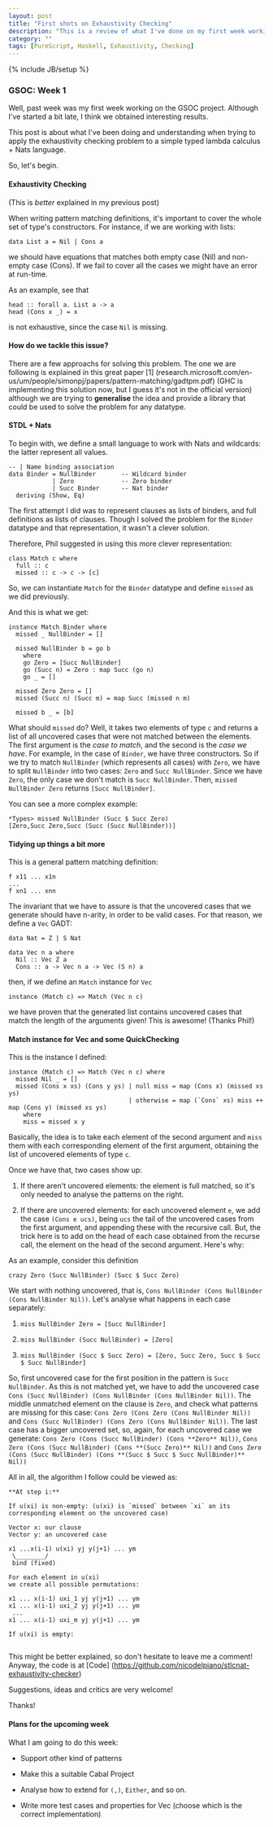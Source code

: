 ```yaml
---
layout: post
title: "First shots on Exhaustivity Checking"
description: "This is a review of what I've done on my first week working on GSOC"
category: ""
tags: [PureScript, Haskell, Exhaustivity, Checking]
---
```

{% include JB/setup %}
### GSOC: Week 1
Well, past week was my first week working on the GSOC project. Although I've started a bit late, I think we obtained interesting results.

This post is about what I've been doing and understanding when trying to apply the exhaustivity checking problem to a simple typed lambda calculus + Nats language.

So, let's begin.

#### Exhaustivity Checking

(This is *better* explained in my previous post)

When writing pattern matching definitions, it's important to cover the whole set of type's constructors. For instance, if we are working with lists:

```
data List a = Nil | Cons a
```

we should have equations that matches both empty case (Nil) and non-empty case (Cons). If we fail to cover all the cases we might have an error at run-time.

As an example, see that

```
head :: forall a. List a -> a
head (Cons x _) = x 
```

is not exhaustive, since the case `Nil` is missing.

#### How do we tackle this issue?

There are a few approachs for solving this problem. The one we are following is explained in this great paper [1] (research.microsoft.com/en-us/um/people/simonpj/papers/pattern-matching/gadtpm.pdf) (GHC is implementing this solution now, but I guess it's not in the official version) although we are trying to **generalise** the idea and provide a library that could be used to solve the problem for any datatype.

#### STDL + Nats

To begin with, we define a small language to work with Nats and wildcards: the latter represent all values.

```
-- | Name binding association
data Binder = NullBinder       -- Wildcard binder
            | Zero             -- Zero binder
            | Succ Binder      -- Nat binder
  deriving (Show, Eq)

```

The first attempt I did was to represent clauses as lists of binders, and full definitions as lists of clauses. Though I solved the problem for the `Binder` datatype and that representation, it wasn't a clever solution.

Therefore, Phil suggested in using this more clever representation:

```
class Match c where
  full :: c
  missed :: c -> c -> [c]

```

So, we can instantiate `Match` for the `Binder` datatype and define `missed` as we did previously.

And this is what we get:

```
instance Match Binder where
  missed _ NullBinder = []

  missed NullBinder b = go b
    where
    go Zero = [Succ NullBinder]
    go (Succ n) = Zero : map Succ (go n)
    go _ = []

  missed Zero Zero = []
  missed (Succ n) (Succ m) = map Succ (missed n m)

  missed b _ = [b]
```

What should `missed` do? Well, it takes two elements of type `c` and returns a list of all uncovered cases that were not matched between the elements. The first argument is the *case to match*, and the second is the *case we have*.
For example, in the case of `Binder`, we have three constructors. So if we try to match `NullBinder` (which represents all cases) with `Zero`, we have to split `NullBinder` into two cases: `Zero` and `Succ NullBinder`. Since we have `Zero`, the only case we don't match is `Succ NullBinder`. Then, `missed NullBinder Zero` returns `[Succ NullBinder]`.

You can see a more complex example:

```
*Types> missed NullBinder (Succ $ Succ Zero)
[Zero,Succ Zero,Succ (Succ (Succ NullBinder))]
```

#### Tidying up things a bit more

This is a general pattern matching definition:

```
f x11 ... x1n
...
f xn1 ... xnn
```

The invariant that we have to assure is that the uncovered cases that we generate should have n-arity, in order to be valid cases. For that reason, we define a `Vec` GADT:

```
data Nat = Z | S Nat

data Vec n a where
  Nil :: Vec Z a
  Cons :: a -> Vec n a -> Vec (S n) a
```

then, if we define an `Match` instance for `Vec`

```
instance (Match c) => Match (Vec n c)
```

we have proven that the generated list contains uncovered cases that match the length of the arguments given! This is awesome!
(Thanks Phil!)

#### Match instance for Vec and some QuickChecking

This is the instance I defined:

```
instance (Match c) => Match (Vec n c) where
  missed Nil _ = []
  missed (Cons x xs) (Cons y ys) | null miss = map (Cons x) (missed xs ys)
                                 | otherwise = map (`Cons` xs) miss ++ map (Cons y) (missed xs ys)
    where
    miss = missed x y
```

Basically, the idea is to take each element of the second argument and `miss` them with each corresponding element of the first argument, obtaining the list of uncovered elements of type `c`.

Once we have that, two cases show up:

1. If there aren't uncovered elements: the element is full matched, so it's only needed to analyse the patterns on the right. 

2. If there are uncovered elements: for each uncovered element `e`, we add the case `(Cons e ucs)`, being `ucs` the tail of the uncovered cases from the first argument, and appending these with the recursive call. But, the trick here is to add on the head of each case obtained from the recurse call, the element on the head of the second argument. Here's why:

As an example, consider this definition

```
crazy Zero (Succ NullBinder) (Succ $ Succ Zero)
```

We start with nothing uncovered, that is, `Cons NullBinder (Cons NullBinder (Cons NullBinder Nil))`. Let's analyse what happens in each case separately:

1. `miss NullBinder Zero = [Succ NullBinder]`

2. `miss NullBinder (Succ NullBinder) = [Zero]`

3. `miss NullBinder (Succ $ Succ Zero) = [Zero, Succ Zero, Succ $ Succ $ Succ NullBinder]`

So, first uncovered case for the first position in the pattern is `Succ NullBinder`. As this is not matched yet, we have to add the uncovered case `Cons (Succ NullBinder) (Cons NullBinder (Cons NullBinder Nil))`. The middle unmatched element on the clause is `Zero`, and check what patterns are missing for this case: `Cons Zero (Cons Zero (Cons NullBinder Nil))` and `Cons (Succ NullBinder) (Cons Zero (Cons NullBinder Nil))`. The last case has a bigger uncovered set, so, again, for each uncovered case we generate: `Cons Zero (Cons (Succ NullBinder) (Cons **Zero** Nil))`, `Cons Zero (Cons (Succ NullBinder) (Cons **(Succ Zero)** Nil))` and `Cons Zero (Cons (Succ NullBinder) (Cons **(Succ $ Succ $ Succ NullBinder)** Nil))`

All in all, the algorithm I follow could be viewed as:

```
**At step i:**

If u(xi) is non-empty: (u(xi) is `missed` between `xi` an its corresponding element on the uncovered case)

Vector x: our clause
Vector y: an uncovered case

x1 ...x(i-1) u(xi) yj y(j+1) ... ym
 \________/
 bind (fixed)

For each element in u(xi) 
we create all possible permutations:

x1 ... x(i-1) uxi_1 yj y(j+1) ... ym
x1 ... x(i-1) uxi_2 yj y(j+1) ... ym
 ...
x1 ... x(i-1) uxi_m yj y(j+1) ... ym

If u(xi) is empty:


```

This might be better explained, so don't hesitate to leave me a comment! Anyway, the code is at [Code] (https://github.com/nicodelpiano/stlcnat-exhaustivity-checker)

Suggestions, ideas and critics are very welcome!

Thanks!

#### Plans for the upcoming week

What I am going to do this week:

  * Support other kind of patterns

  * Make this a suitable Cabal Project

  * Analyse how to extend for `(,)`, `Either`, and so on.

  * Write more test cases and properties for Vec (choose which is the correct implementation)
